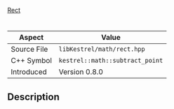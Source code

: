 [Rect](index.md)
# 
| Aspect | Value |
| --- | --- |
| Source File | `libKestrel/math/rect.hpp` |
| C++ Symbol | `kestrel::math::subtract_point` |
| Introduced | Version 0.8.0 |
## Description
